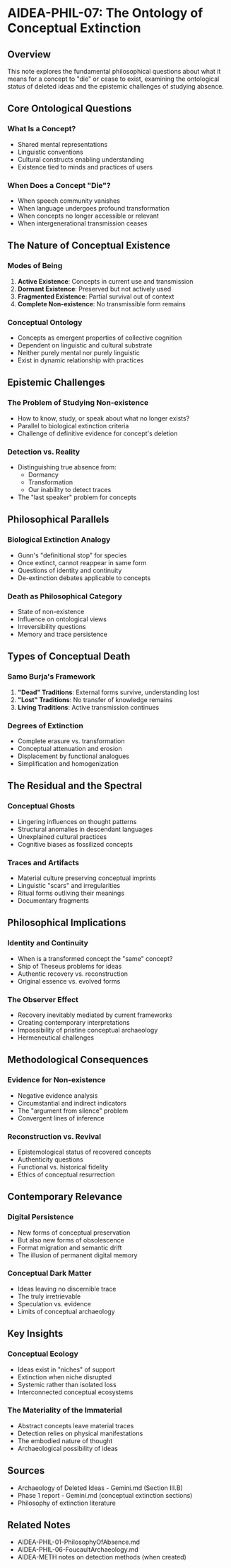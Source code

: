 # AIDEA-PHIL-07: The Ontology of Conceptual Extinction

## Overview
This note explores the fundamental philosophical questions about what it means for a concept to "die" or cease to exist, examining the ontological status of deleted ideas and the epistemic challenges of studying absence.

## Core Ontological Questions

### What Is a Concept?
- Shared mental representations
- Linguistic conventions
- Cultural constructs enabling understanding
- Existence tied to minds and practices of users

### When Does a Concept "Die"?
- When speech community vanishes
- When language undergoes profound transformation
- When concepts no longer accessible or relevant
- When intergenerational transmission ceases

## The Nature of Conceptual Existence

### Modes of Being
1. **Active Existence**: Concepts in current use and transmission
2. **Dormant Existence**: Preserved but not actively used
3. **Fragmented Existence**: Partial survival out of context
4. **Complete Non-existence**: No transmissible form remains

### Conceptual Ontology
- Concepts as emergent properties of collective cognition
- Dependent on linguistic and cultural substrate
- Neither purely mental nor purely linguistic
- Exist in dynamic relationship with practices

## Epistemic Challenges

### The Problem of Studying Non-existence
- How to know, study, or speak about what no longer exists?
- Parallel to biological extinction criteria
- Challenge of definitive evidence for concept's deletion

### Detection vs. Reality
- Distinguishing true absence from:
  - Dormancy
  - Transformation
  - Our inability to detect traces
- The "last speaker" problem for concepts

## Philosophical Parallels

### Biological Extinction Analogy
- Gunn's "definitional stop" for species
- Once extinct, cannot reappear in same form
- Questions of identity and continuity
- De-extinction debates applicable to concepts

### Death as Philosophical Category
- State of non-existence
- Influence on ontological views
- Irreversibility questions
- Memory and trace persistence

## Types of Conceptual Death

### Samo Burja's Framework
1. **"Dead" Traditions**: External forms survive, understanding lost
2. **"Lost" Traditions**: No transfer of knowledge remains
3. **Living Traditions**: Active transmission continues

### Degrees of Extinction
- Complete erasure vs. transformation
- Conceptual attenuation and erosion
- Displacement by functional analogues
- Simplification and homogenization

## The Residual and the Spectral

### Conceptual Ghosts
- Lingering influences on thought patterns
- Structural anomalies in descendant languages
- Unexplained cultural practices
- Cognitive biases as fossilized concepts

### Traces and Artifacts
- Material culture preserving conceptual imprints
- Linguistic "scars" and irregularities
- Ritual forms outliving their meanings
- Documentary fragments

## Philosophical Implications

### Identity and Continuity
- When is a transformed concept the "same" concept?
- Ship of Theseus problems for ideas
- Authentic recovery vs. reconstruction
- Original essence vs. evolved forms

### The Observer Effect
- Recovery inevitably mediated by current frameworks
- Creating contemporary interpretations
- Impossibility of pristine conceptual archaeology
- Hermeneutical challenges

## Methodological Consequences

### Evidence for Non-existence
- Negative evidence analysis
- Circumstantial and indirect indicators
- The "argument from silence" problem
- Convergent lines of inference

### Reconstruction vs. Revival
- Epistemological status of recovered concepts
- Authenticity questions
- Functional vs. historical fidelity
- Ethics of conceptual resurrection

## Contemporary Relevance

### Digital Persistence
- New forms of conceptual preservation
- But also new forms of obsolescence
- Format migration and semantic drift
- The illusion of permanent digital memory

### Conceptual Dark Matter
- Ideas leaving no discernible trace
- The truly irretrievable
- Speculation vs. evidence
- Limits of conceptual archaeology

## Key Insights

### Conceptual Ecology
- Ideas exist in "niches" of support
- Extinction when niche disrupted
- Systemic rather than isolated loss
- Interconnected conceptual ecosystems

### The Materiality of the Immaterial
- Abstract concepts leave material traces
- Detection relies on physical manifestations
- The embodied nature of thought
- Archaeological possibility of ideas

## Sources
- Archaeology of Deleted Ideas - Gemini.md (Section III.B)
- Phase 1 report - Gemini.md (conceptual extinction sections)
- Philosophy of extinction literature

## Related Notes
- AIDEA-PHIL-01-PhilosophyOfAbsence.md
- AIDEA-PHIL-06-FoucaultArchaeology.md
- AIDEA-METH notes on detection methods (when created)
